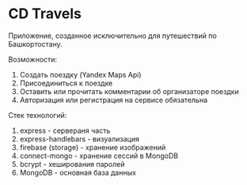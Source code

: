 # СD Travels

Приложение, созданное исключительно для путешествий по Башкортостану.

Возможности:
 1. Создать поездку (Yandex Maps Api)
 2. Присоединиться к поездке
 3. Оставить или прочитать комментарии об организаторе поездки
 4. Авторизация или регистрация на сервисе обязательна 

Стек технологий: 
 1. express - сервераня часть
 2. express-handlebars - визуализация 
 3. firebase (storage) - хранение изображений
 4. connect-mongo - хранение сессий в MongoDB
 5. bcrypt - хеширования паролей
 6. MongoDB - основная база данных
